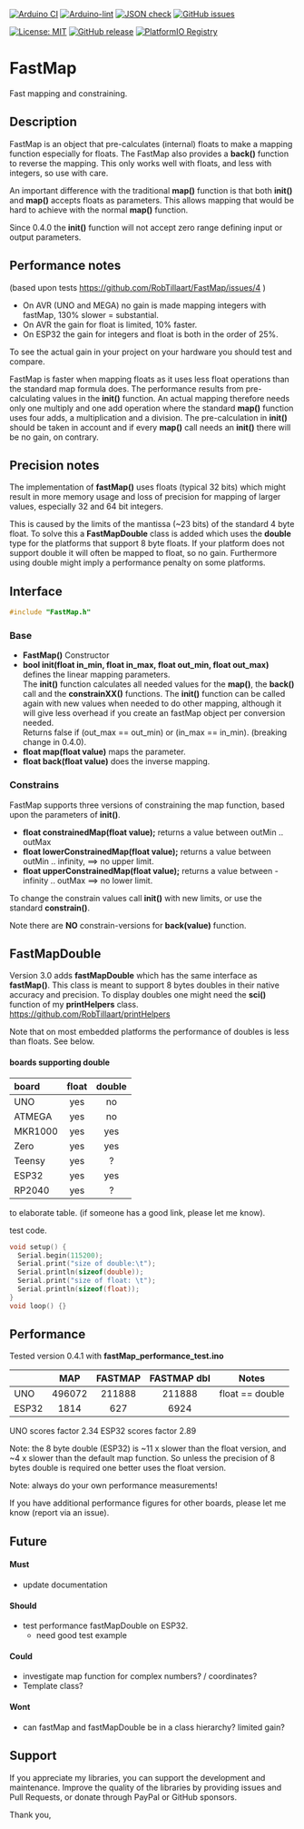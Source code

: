 
[![Arduino CI](https://github.com/RobTillaart/FastMap/workflows/Arduino%20CI/badge.svg)](https://github.com/marketplace/actions/arduino_ci)
[![Arduino-lint](https://github.com/RobTillaart/FastMap/actions/workflows/arduino-lint.yml/badge.svg)](https://github.com/RobTillaart/FastMap/actions/workflows/arduino-lint.yml)
[![JSON check](https://github.com/RobTillaart/FastMap/actions/workflows/jsoncheck.yml/badge.svg)](https://github.com/RobTillaart/FastMap/actions/workflows/jsoncheck.yml)
[![GitHub issues](https://img.shields.io/github/issues/RobTillaart/FastMap.svg)](https://github.com/RobTillaart/FastMap/issues)

[![License: MIT](https://img.shields.io/badge/license-MIT-green.svg)](https://github.com/RobTillaart/FastMap/blob/master/LICENSE)
[![GitHub release](https://img.shields.io/github/release/RobTillaart/FastMap.svg?maxAge=3600)](https://github.com/RobTillaart/FastMap/releases)
[![PlatformIO Registry](https://badges.registry.platformio.org/packages/robtillaart/library/FastMap.svg)](https://registry.platformio.org/libraries/robtillaart/FastMap)


# FastMap

Fast mapping and constraining.


## Description

FastMap is an object that pre-calculates (internal) floats to make a mapping function especially for floats.
The FastMap also provides a **back()** function to reverse the mapping. 
This only works well with floats, and less with integers, so use with care.

An important difference with the traditional **map()** function is that both **init()** and **map()** 
accepts floats as parameters.
This allows mapping that would be hard to achieve with the normal **map()** function.

Since 0.4.0 the **init()** function will not accept zero range defining input or output parameters. 


## Performance notes

(based upon tests https://github.com/RobTillaart/FastMap/issues/4 )
- On AVR (UNO and MEGA) no gain is made mapping integers with fastMap, 130% slower = substantial.
- On AVR the gain for float is limited, 10% faster.
- On ESP32 the gain for integers and float is both in the order of 25%.

To see the actual gain in your project on your hardware you should test and compare.

FastMap is faster when mapping floats as it uses less float operations than the standard map formula does.
The performance results from pre-calculating values in the  **init()** function.
An actual mapping therefore needs only one multiply and one add operation where the standard **map()** function 
uses four adds, a multiplication and a division.
The pre-calculation in **init()** should be taken in account and if every **map()** call needs an **init()**
there will be no gain, on contrary.


## Precision notes

The implementation of **fastMap()** uses floats (typical 32 bits) which might result in more memory usage 
and loss of precision for mapping of larger values, especially 32 and 64 bit integers.

This is caused by the limits of the mantissa (~23 bits) of the standard 4 byte float.
To solve this a **FastMapDouble** class is added which uses the **double** type for the platforms
that support 8 byte floats. 
If your platform does not support double it will often be mapped to float, so no gain.
Furthermore using double might imply a performance penalty on some platforms.


## Interface

```cpp
#include "FastMap.h"
```

### Base

- **FastMap()** Constructor
- **bool init(float in_min, float in_max, float out_min, float out_max)** defines the linear mapping parameters.  
The **init()** function calculates all needed values for the **map()**, the **back()** call and the **constrainXX()** functions.
The **init()** function can be called again with new values when needed to do other mapping,
although it will give less overhead if you create an fastMap object per conversion needed.  
Returns false if (out_max == out_min) or (in_max == in_min). (breaking change in 0.4.0).
- **float map(float value)** maps the parameter.
- **float back(float value)** does the inverse mapping.


### Constrains

FastMap supports three versions of constraining the map function, based upon the parameters of **init()**.

- **float constrainedMap(float value);** returns a value between outMin .. outMax
- **float lowerConstrainedMap(float value);** returns a value between outMin .. infinity, ==> no upper limit.
- **float upperConstrainedMap(float value);** returns a value between -infinity .. outMax ==> no lower limit.

To change the constrain values call **init()** with new limits, or use the standard **constrain()**.

Note there are **NO** constrain-versions for **back(value)** function.


## FastMapDouble

Version 3.0 adds **fastMapDouble** which has the same interface as **fastMap()**.
This class is meant to support 8 bytes doubles in their native accuracy and precision. 
To display doubles one might need the **sci()** function of my **printHelpers** class.
https://github.com/RobTillaart/printHelpers

Note that on most embedded platforms the performance of doubles is less than floats.
See below.


#### boards supporting double

|  board         |  float  |  double  |
|:---------------|:-------:|:--------:|
|  UNO           |  yes    |  no      |
|  ATMEGA        |  yes    |  no      |
|  MKR1000       |  yes    |  yes     |
|  Zero          |  yes    |  yes     |
|  Teensy        |  yes    |  ?       |
|  ESP32         |  yes    |  yes     |
|  RP2040        |  yes    |  ?       |

to elaborate table.  (if someone has a good link, please let me know).

test code.
```cpp
void setup() {
  Serial.begin(115200);
  Serial.print("size of double:\t");
  Serial.println(sizeof(double));
  Serial.print("size of float: \t");
  Serial.println(sizeof(float));
}
void loop() {}
```


## Performance 

Tested version 0.4.1 with **fastMap_performance_test.ino**

|         |  MAP     |  FASTMAP  |  FASTMAP dbl  |  Notes  |
|:--------|:--------:|:---------:|:-------------:|:-------:|
|  UNO    |  496072  |  211888   |  211888       |  float == double
|  ESP32  |  1814    |  627      |  6924         |  


UNO scores factor 2.34
ESP32 scores factor 2.89

Note: the 8 byte double (ESP32) is ~11 x slower than the float version,
and ~4 x slower than the default map function.
So unless the precision of 8 bytes double is required one better
uses the float version.

Note: always do your own performance measurements!

If you have additional performance figures for other boards,
please let me know (report via an issue).


## Future

#### Must

- update documentation

#### Should

- test performance fastMapDouble on ESP32.
  - need good test example

#### Could

- investigate map function for complex numbers? / coordinates?
- Template class?

#### Wont

- can fastMap and fastMapDouble be in a class hierarchy? limited gain?


## Support

If you appreciate my libraries, you can support the development and maintenance.
Improve the quality of the libraries by providing issues and Pull Requests, or
donate through PayPal or GitHub sponsors.

Thank you,



